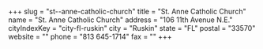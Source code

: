 +++
slug = "st--anne-catholic-church"
title = "St. Anne Catholic Church"
name = "St. Anne Catholic Church"
address = "106 11th Avenue N.E."
cityIndexKey = "city-fl-ruskin"
city = "Ruskin"
state = "FL"
postal = "33570"
website = ""
phone = "813 645-1714"
fax = ""
+++
